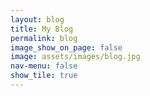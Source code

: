 ```yaml
---
layout: blog
title: My Blog
permalink: blog
image_show_on_page: false
image: assets/images/blog.jpg
nav-menu: false
show_tile: true
---
```

<!-- <h1> This Section is under construction</h1> -->

